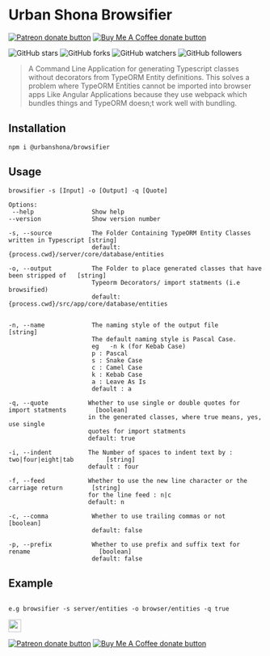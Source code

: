 # Urban Shona Browsifier

<span class="badge-patreon">
<a href="https://patreon.com/desmondrg" title="Donate to this project using Patreon"><img src="https://img.shields.io/badge/patreon-donate-yellow.svg" alt="Patreon donate button" /></a>
</span>
<span class="badge-buymeacoffee">
<a href="https://ko-fi.com/desmondrg" title="Donate to this project using Buy Me A Coffee"><img src="https://img.shields.io/badge/buy%20me%20a%20coffee-donate-yellow.svg" alt="Buy Me A Coffee donate button" /></a>
</span>     

![GitHub stars](https://img.shields.io/github/stars/urbanshona/stack-synergy-cli?style=social) ![GitHub forks](https://img.shields.io/github/forks/urbanshona/stack-synergy-cli?style=social) ![GitHub watchers](https://img.shields.io/github/watchers/urbanshona/stack-synergy-cli?style=social)          ![GitHub followers](https://img.shields.io/github/followers/urbanshona?style=social)


> A Command Line Application for generating Typescript classes without decorators from TypeORM Entity definitions. 
> This solves a problem where TypeORM Entities cannot be imported into browser apps Like Angular Applications because they use webpack which bundles things and TypeORM doesn;t work well with bundling.  

## Installation

```shell
npm i @urbanshona/browsifier
```

## Usage

```shell
browsifier -s [Input] -o [Output] -q [Quote]

Options:
 --help                Show help
--version              Show version number

-s, --source           The Folder Containing TypeORM Entity Classes written in Typescript [string]
                       default: {process.cwd}/server/core/database/entities

-o, --output           The Folder to place generated classes that have been stripped of   [string]
                       Typeorm Decorators/ import statments (i.e browsified)
                       default: {process.cwd}/src/app/core/database/entities


-n, --name             The naming style of the output file                                [string]
                       The default naming style is Pascal Case.
                       eg   -n k (for Kebab Case) 
                       p : Pascal
                       s : Snake Case
                       c : Camel Case
                       k : Kebab Case
                       a : Leave As Is
                       default : a

-q, --quote           Whether to use single or double quotes for import statments        [boolean]
                      in the generated classes, where true means, yes, use single
                      quotes for import statments
                      default: true

-i, --indent          The Number of spaces to indent text by : two|four|eight|tab         [string]
                      default : four         
                       
-f, --feed            Whether to use the new line character or the carriage return        [string]
                      for the line feed : n|c
                      default: n        

-c, --comma            Whether to use trailing commas or not                              [boolean]
                       default: false

-p, --prefix           Whether to use prefix and suffix text for rename                   [boolean] 
                       default: false

```

## Example

```shell

e.g browsifier -s server/entities -o browser/entities -q true

```

<p>
<a href="https://www.facebook.com/Urban-Shona-Tech-108261054866985/"><img src="https://img.shields.io/badge/Facebook-1877F2?style=for-the-badge&logo=facebook&logoColor=white" height=25></a> 
</p>

<span class="badge-patreon">
<a href="https://patreon.com/desmondrg" title="Donate to this project using Patreon"><img src="https://img.shields.io/badge/patreon-donate-yellow.svg" alt="Patreon donate button" /></a>
</span>
<span class="badge-buymeacoffee">
<a href="https://ko-fi.com/desmondrg" title="Donate to this project using Buy Me A Coffee"><img src="https://img.shields.io/badge/buy%20me%20a%20coffee-donate-yellow.svg" alt="Buy Me A Coffee donate button" /></a>
</span>     